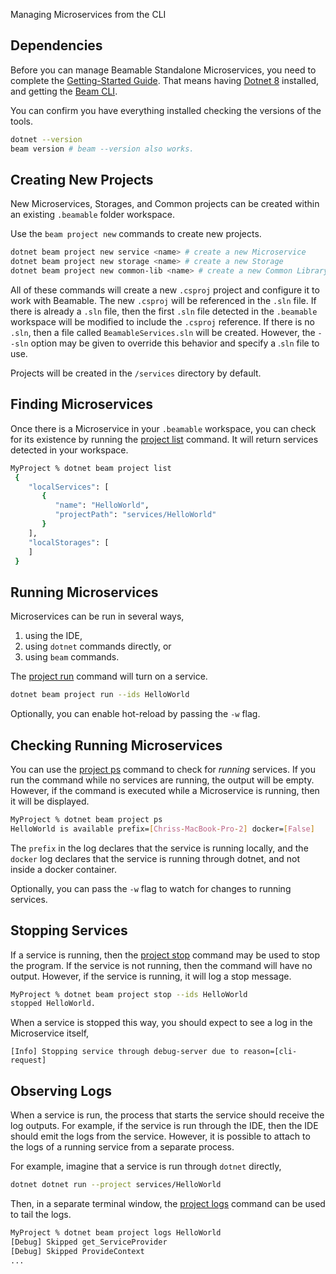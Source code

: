 Managing Microservices from the CLI

## Dependencies

Before you can manage Beamable Standalone Microservices, you need to complete the [Getting-Started Guide](doc:cli-guide-getting-started). That means having [Dotnet 8](https://dotnet.microsoft.com/en-us/download/dotnet/8.0) installed, and getting the  [Beam CLI](https://www.nuget.org/packages/Beamable.Tools). 

You can confirm you have everything installed checking the versions of the tools.
```sh
dotnet --version
beam version # beam --version also works.
```

## Creating New Projects

New Microservices, Storages, and Common projects can be created within an existing `.beamable` folder workspace. 

Use the `beam project new` commands to create new projects. 

```sh
dotnet beam project new service <name> # create a new Microservice
dotnet beam project new storage <name> # create a new Storage
dotnet beam project new common-lib <name> # create a new Common Library
```

All of these commands will create a new `.csproj` project and configure it to work with Beamable. The new `.csproj` will be referenced in the `.sln` file. If there is already a `.sln` file, then the first `.sln` file detected in the `.beamable` workspace will be modified to include the `.csproj` reference. If there is no `.sln`, then a file called `BeamableServices.sln` will be created. However, the `--sln` option may be given to override this behavior and specify a .`sln` file to use.

Projects will be created in the `/services` directory by default. 

## Finding Microservices

Once there is a Microservice in your `.beamable` workspace, you can check for its existence by running the [project list](doc:cli-project-list) command. It will return services detected in your workspace.

```sh
MyProject % dotnet beam project list
 {                                             
    "localServices": [                         
       {                                       
          "name": "HelloWorld",                
          "projectPath": "services/HelloWorld" 
       }                                       
    ],                                         
    "localStorages": [                         
    ]                                          
 } 
```

## Running Microservices

Microservices can be run in several ways, 
1. using the IDE,
2. using `dotnet` commands directly, or
3. using `beam` commands. 

The [project run](doc:cli-project-run) command will turn on a service.

```sh
dotnet beam project run --ids HelloWorld
```

Optionally, you can enable hot-reload by passing the `-w` flag.

## Checking Running Microservices

You can use the [project ps](doc:cli-project-ps) command to check for _running_ services. If you run the command while no services are running, the output will be empty. However, if the command is executed while a Microservice is running, then it will be displayed.

```sh
MyProject % dotnet beam project ps
HelloWorld is available prefix=[Chriss-MacBook-Pro-2] docker=[False]
```

The `prefix` in the log declares that the service is running locally, and the `docker` log declares that the service is running through dotnet, and not inside a docker container. 

Optionally, you can pass the `-w` flag to watch for changes to running services. 

## Stopping Services

If a service is running, then the [project stop](doc:cli-project-stop) command may be used to stop the program. If the service is not running, then the command will have no output. However, if the service is running, it will log a stop message. 

```sh
MyProject % dotnet beam project stop --ids HelloWorld
stopped HelloWorld.
```

When a service is stopped this way, you should expect to see a log in the Microservice itself, 

```
[Info] Stopping service through debug-server due to reason=[cli-request]
```

## Observing Logs

When a service is run, the process that starts the service should receive the log outputs. For example, if the service is run through the IDE, then the IDE should emit the logs from the service. However, it is possible to attach to the logs of a running service from a separate process. 

For example, imagine that a service is run through `dotnet` directly,

```sh
dotnet dotnet run --project services/HelloWorld
```

Then, in a separate terminal window, the [project logs](doc:cli-project-logs) command can be used to tail the logs.

```sh
MyProject % dotnet beam project logs HelloWorld
[Debug] Skipped get_ServiceProvider
[Debug] Skipped ProvideContext
...
```

